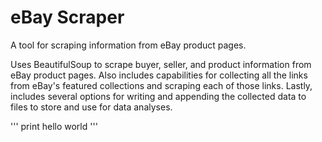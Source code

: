 # eBay Scraper
A tool for scraping information from eBay product pages.

Uses BeautifulSoup to scrape buyer, seller, and product information from eBay product pages. Also includes capabilities for collecting all the links from eBay's featured collections and scraping each of those links. Lastly, includes several options for writing and appending the collected data to files to store and use for data analyses.

'''
print hello world
'''
